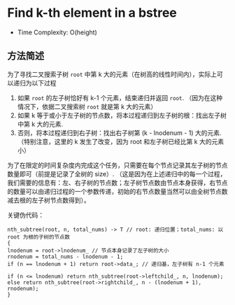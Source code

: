 # Find k-th element in a bstree

* Time Complexity: O(height)

## 方法简述

为了寻找二叉搜索子树 `root` 中第 k 大的元素（在树高的线性时间内），实际上可以递归为以下过程

1. 如果 `root` 的左子树恰好有 k-1 个元素，结束递归并返回 `root`. （因为在这种情况下，依据二叉搜索树 `root` 就是第 k 大的元素）
2. 如果 k 等于或小于左子树的节点数，将本过程递归到左子树的根：找出左子树中第 k 大的元素.
3. 否则，将本过程递归到右子树：找出右子树第 (k - lnodenum - 1) 大的元素. （特别注意，这里的 k 发生了改变，因为 root 和左子树已经比第 k 大的元素小）

为了在限定的时间复杂度内完成这个任务，只需要在每个节点记录其左子树的节点数量即可（前提是记录了全树的 size）. （这是因为在上述递归中的每一个过程，我们需要的信息有：左、右子树的节点数；左子树节点数由节点本身获得，右节点的数量可以由递归过程的一个参数传递，初始的右节点数量当然可以由全树节点数减去根的左子树节点数得到）。

关键伪代码：

```
nth_subtree(root, n, total_nums) -> T // root: 递归位置；total_nums: 以 root 为根的子树的节点数
{
lnodenum = root->lnodenum_ // 节点本身记录了左子树的大小
rnodenum = total_nums - lnodenum - 1;
if (n == lnodenum + 1) return root->data_; // 递归基，左子树有 n-1 个元素

if (n <= lnodenum) return nth_subtree(root->leftchild_, n, lnodenum);
else return nth_subtree(root->rightchild_, n - (lnodenum + 1), rnodenum);
}
```

